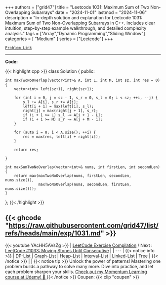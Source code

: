 
+++
authors = ["grid47"]
title = "Leetcode 1031: Maximum Sum of Two Non-Overlapping Subarrays"
date = "2024-11-01"
lastmod = "2024-11-06"
description = "In-depth solution and explanation for Leetcode 1031: Maximum Sum of Two Non-Overlapping Subarrays in C++. Includes clear intuition, step-by-step example walkthrough, and detailed complexity analysis."
tags = ["Array","Dynamic Programming","Sliding Window"]
categories = [
    "Medium"
]
series = ["Leetcode"]
+++



[`Problem Link`](https://leetcode.com/problems/maximum-sum-of-two-non-overlapping-subarrays/description/)

---
**Code:**

{{< highlight cpp >}}
class Solution {
public:
    
    int maxTwoNoOverlap(vector<int>& A, int L, int M, int sz, int res = 0) {
        vector<int> left(sz+1), right(sz+1);

        for (int i = 0, j = sz - 1, s_r = 0, s_l = 0; i < sz; ++i, --j) {
            s_l += A[i], s_r += A[j];
            left[i + 1] = max(left[i], s_l);
            right[j] = max(right[j + 1], s_r);
            if (i + 1 >= L) s_l -= A[i + 1 - L];
            if (i + 1 >= M) s_r -= A[j + M - 1];
        }

        for (auto i = 0; i < A.size(); ++i) {
            res = max(res, left[i] + right[i]);
        }
  
        return res;

    }
    
    int maxSumTwoNoOverlap(vector<int>& nums, int firstLen, int secondLen) {
        return max(maxTwoNoOverlap(nums, firstLen, secondLen, nums.size()),
                   maxTwoNoOverlap(nums, secondLen, firstLen, nums.size()));
    }
};
{{< /highlight >}}

{{< ghcode "https://raw.githubusercontent.com/grid47/list/refs/heads/main/exp/1031.md" >}}
---
{{< youtube YAcHH5AVsZg >}}
| [LeetCode Exercise Compilation](https://grid47.xyz/leetcode/) / Next : [LeetCode #1033: Moving Stones Until Consecutive](https://grid47.xyz/posts/leetcode-1031-maximum-sum-of-two-non-overlapping-subarrays-solution/) |
| --- |
{{< notice info >}}
| [DP-List](https://grid47.xyz/lists/dp/) | [Graph-List](https://grid47.xyz/lists/graph/) | [Heap-List](https://grid47.xyz/lists/heap/) | [Interval-List](https://grid47.xyz/lists/interval/) | [Linked-List](https://grid47.xyz/lists/ll/) | [Tree](https://grid47.xyz/lists/tree/) |
{{< /notice >}}
| |
{{< notice tip >}}
Unlock the power of patterns! Mastering one problem builds a pathway to solve many more. Dive into practice, and let each problem sharpen your skills. [Check out my Momentum Learning course at Udemy! 🚀 ](https://www.udemy.com/course/algorithms-and-data-structures-in-cpp/)
{{< /notice >}}
Coupen: {{< clip "coupen" >}}
